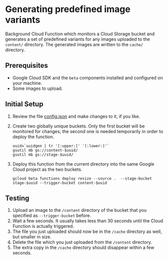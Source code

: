 # Generating predefined image variants
Background Cloud Function which monitors a Cloud Storage bucket and generates a set of predefined variants for any images uploaded to the `content/` directory. The generated images are written to the `cache/` directory.

## Prerequisites
- Google Cloud SDK and the `beta` components installed and configured on your machine.
- Some images to upload.

## Initial Setup
1. Review the file [config.json](config.json) and make changes to it, if you like.
2. Create two globally unique buckets. Only the first bucket will be monitored for changes; the second one is needed temporarily in order to deploy the function.

       uuid=`uuidgen | tr '[:upper:]' '[:lower:]'`
       gsutil mb gs://content-$uuid/
       gsutil mb gs://stage-$uuid/

3. Deploy this function from the current directory into the same Google Cloud project as the two buckets.

       gcloud beta functions deploy resize --source .  --stage-bucket stage-$uuid --trigger-bucket content-$uuid

## Testing
1. Upload an image to the `/content` directory of the bucket that you specified as `--trigger-bucket` before.
2. Wait a few seconds. It usually takes less than 30 seconds until the Cloud Function is actually triggered.
3. The file you just uploaded should now be in the `/cache` directory as well, but smaller in size.
4. Delete the file which you just uploaded from the `/content` directory.
5. The extra copy in the `/cache` directory should disappear within a few seconds.
